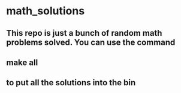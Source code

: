 # math_solutions


## This repo is just a bunch of random math problems solved. You can use the command 

## make all

## to put all the solutions into the bin